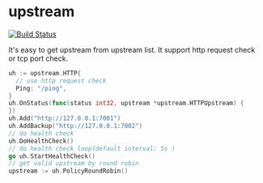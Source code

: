 # upstream

[![Build Status](https://github.com/vicanso/upstream/workflows/Test/badge.svg)](https://github.com/upstream/elton/actions)


It's easy to get upstream from upstream list. It support http request check or tcp port check.


```go
uh := upstream.HTTP{
  // use http request check
  Ping: "/ping",
}
uh.OnStatus(func(status int32, upstream *upstream.HTTPUpstream) {
})
uh.Add("http://127.0.0.1:7001")
uh.AddBackup("http://127.0.0.1:7002")
// do health check
uh.DoHealthCheck()
// do health check loop(default interval: 5s )
go uh.StartHealthCheck()
// get valid upstream by round robin
upstream := uh.PolicyRoundRobin()
```
